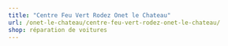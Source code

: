 ```yaml
---
title: "Centre Feu Vert Rodez Onet le Chateau"
url: /onet-le-chateau/centre-feu-vert-rodez-onet-le-chateau/
shop: réparation de voitures
---
```

